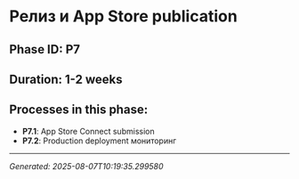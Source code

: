 # Релиз и App Store publication

## Phase ID: P7
## Duration: 1-2 weeks

## Processes in this phase:
- **P7.1**: App Store Connect submission
- **P7.2**: Production deployment мониторинг

---
*Generated: 2025-08-07T10:19:35.299580*
